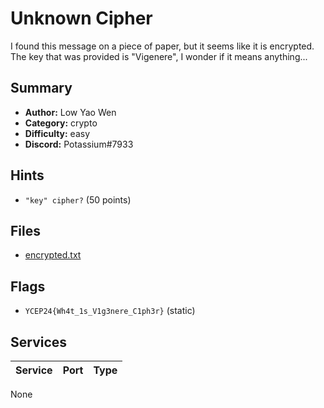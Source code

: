 # Unknown Cipher
I found this message on a piece of paper, but it seems like it is encrypted. The key that was provided is "Vigenere", I wonder if it means anything...

## Summary
- **Author:** Low Yao Wen
- **Category:** crypto
- **Difficulty:** easy
- **Discord:** Potassium#7933

## Hints
- `"key" cipher?` (50 points)

## Files
- [encrypted.txt](dist/encrypted.txt)

## Flags
- `YCEP24{Wh4t_1s_V1g3nere_C1ph3r}` (static)

## Services
| Service | Port | Type |
| ------- | ---- | ---- |
None
